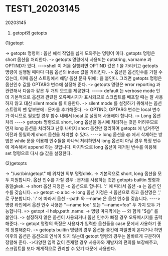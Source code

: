 # TEST1_20203145
20203145

1. getopt와 getopts 

(1)getopt

-> getopts 명령어 : 옵션 해석 작업을 쉽게 도와주는 명령어 이다.  getopts 명령은 short 옵션을 처리한다.
-> getopts 명령에서 사용되는 optstring, varname 과 OPTIND가 있다. 
   --->shell 이 처음 실행되면 OPTIND 값은 1 을 가리키고 getopts 명령이 실행될 때마다 다음 옵션의 index 값을 가리킨다.
-> 옵션은 옵션인수를 가질 수 있는데, 이때 옵션 스트링에서 해당 옵션 문자 뒤에 : 을 붙인다. 그러면 getopts 명령은 옵션인수 값를 OPTARG 변수에 설정해 준다.
-> getopts 명령은 error reporting 과 관련해서 다음과 같은 두 개의 모드를 제공한다.
   ----> default 는 verbose mode 인데 기본적으로 옵션과 관련된 오류메시지가 표시되므로 스크립트를 배포할 때는 잘 사용하지 않고 대신 silent mode 를 이용한다. 
-> silent mode 를 설정하기 위해서는 옵션 스트링의 맨 앞부분에 : 문자를 추가해준다.
-> OPTIND, OPTARG 변수는 local 변수가 아니므로 필요할 경우 함수 내에서 local 로 설정해 사용해야 합니다.
-> Long 옵션처리
   ---->  getopts 명령으로 short, long 옵션을 동시에 처리하는 것은 어려우므로 먼저 long 옵션을 처리하고 난후 나머지 short 옵션만 정리하여 getopts 에 넘겨주면 이전과 동일하게 short 옵션을 처리할 수 있다.
   ----> long 옵션을 @ 에서 삭제하는 방법은 while 문을 이용해 인수들을 하나씩 처리하면서 long 옵션이 아닐 경우 특정 변수에 계속해서 append 하는 것입니다. 마지막으로 long 옵션이 제거된 변수를 이용해 set 명령으로 다시 @ 값을 설정한다.
   
(2)getopts

-> "/usr/bin/getopt" 에 위치한 외부 명령dlek.
-> 기본적으로 short, long 옵션을 모두 지원합니다. 옵션 인수를 가질 경우 : 문자를 사용하는 것은 getopts builtin 명령과 동일gkek.
-> short 옵션 지정은 -o 옵션으로 합니다. ':' 에 따라서 옵션 -a 는 옵션 인수를 갖습니다. => getopt -o a:bc
-> long 옵션 지정은 -l 옵션으로 하고 옵션명은 ',' 로 구분합니다. ':' 에 따라서 옵션 --path 와 --name 은 옵션 인수를 갖습니다.
   ---->명령 라인에서 옵션 인수 사용은 "--name foo" 또는 "--name=foo" 두 가지 모두 가능합니다. => getopt -l help,path:,name: 
-> 명령 마지막에는 -- 와 함께 "$@" 를 붙인다.
-> 설정하지 않은 옵션이 사용되거나 옵션 인수가 빠질 경우 오류메시지를 출력해준다.
-> getopt 명령의 특징은 사용자가 입력한 옵션들을 case 문에서 사용하기 좋게 정렬해준다.
-> getopts builtin 명령의 경우 옵션들 중간에 파일명이 온다거나 하면 이후의 옵션은 옵션으로 인식이 되지 않는데 getopt 명령의 경우는 올바르게 구분하여 정렬해 준다.
->다양한 입력 값이 존재할 경우 사용자와 개발자의 편의를 보장해주고, 스크립트를 보다 체계적으로 관리할 수 있기 때문에 사용한다.
